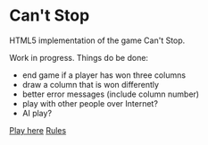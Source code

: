 Can't Stop
==========

HTML5 implementation of the game Can't Stop.

Work in progress. Things do be done:
- end game if a player has won three columns
- draw a column that is won differently
- better error messages (include column number)
- play with other people over Internet?
- AI play?

[Play here](http://users.telenet.be/Mark.Van.Peteghem/CantStop/)
[Rules](http://www.yucata.de/en/Rules/CantStop)